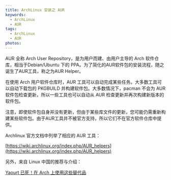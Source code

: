```yaml
---
title: ArchLinux 安装之 AUR
keywords:
  - ArchLinux
  - AUR
tags:
  - ArchLinux
  - AUR
photos:
---
```


AUR 全称 Arch User Repository，是为用户而建、由用户主导的 Arch 软件仓库，相当于Debian/Ubuntu 下的 PPA。为了简化的AUR软件包的安装流程，随之诞生了AUR工具，称之为AUR Helper。

在使用 Arch 用户软件仓库时，AUR 工具可以自动完成某些任务。大多数工具可以自动下载包的 PKGBUILD 并构建软件包。大多数情况下，pacman 不会为 AUR 软件包检查更新，所以一些工具也可以自动从 AUR 检查更新并再次构建新版本的软件包。

注意，即使软件包自身并没有更新，但由于某些库文件的更新，您可能仍需重新构建某些软件包。由于AUR工具并不被官方支持，所以它们不在官方软件仓库中提供。

Archlinux 官方文档中列举了相应的 AUR 工具：

[https://wiki.archlinux.org/index.php/AUR_helpers](https://wiki.archlinux.org/index.php/AUR_helpers)

另外，来自 Linux 中国的推荐与介绍：

[Yaourt 已死！在 Arch 上使用这些替代品](https://linux.cn/article-9925-1.html)
